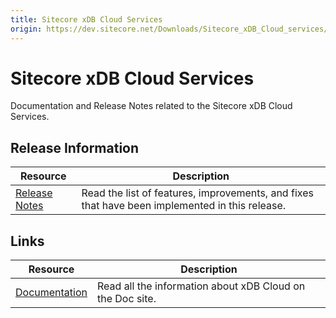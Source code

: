 ```yaml
---
title: Sitecore xDB Cloud Services
origin: https://dev.sitecore.net/Downloads/Sitecore_xDB_Cloud_services/current/Sitecore_xDB_Cloud_services.aspx
---
```


# Sitecore xDB Cloud Services

Documentation and Release Notes related to the Sitecore xDB Cloud Services.

## Release Information

 | Resource | Description |
 | --- | --- |
 | [Release Notes](https://dev.sitecore.net:443/downloads/Sitecore%20xDB%20Cloud%20services/current/Sitecore%20xDB%20Cloud%20services/Release%20Notes) | Read the list of features, improvements, and fixes that have been implemented in this release. |

## Links

 | Resource | Description |
 | --- | --- |
 | [Documentation](https://doc.sitecore.net/xdb_cloud) | Read all the information about xDB Cloud on the Doc site. |
